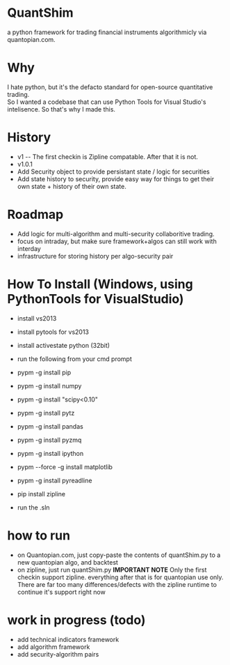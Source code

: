QuantShim
=========

a python framework for trading financial instruments algorithmicly via quantopian.com.  

Why
===
I hate python, but it's the defacto standard for open-source quantitative trading.  
So I wanted a codebase that can use Python Tools for Visual Studio's intelisence.  So that's why I made this.

History
======
- v1
-- The first checkin is Zipline compatable.  After that it is not.
- v1.0.1
 - Add Security object to provide persistant state / logic for securities
 - Add state history to security, provide easy way for things to get their own state + history of their own state.



Roadmap
=============
- Add logic for multi-algorithm and multi-security collaboritive trading.
- focus on intraday, but make sure framework+algos can still work with interday
- infrastructure for storing history per algo-security pair




How To Install (Windows, using PythonTools for VisualStudio)
================

- install vs2013
- install pytools for vs2013
- install activestate python (32bit)
- run the following from your cmd prompt

 - pypm -g install pip
 - pypm -g install numpy
 - pypm -g install "scipy<0.10"
 - pypm -g install pytz
 - pypm -g install pandas
 - pypm -g install pyzmq
 - pypm -g install ipython
 - pypm --force -g install matplotlib
 - pypm -g install pyreadline
 - pip install zipline  

- run the .sln

how to run
==========
- on Quantopian.com, just copy-paste the contents of quantShim.py to a new quantopian algo, and backtest
- on zipline, just run quantShim.py  **IMPORTANT NOTE** Only the first checkin support zipline.  everything after that is for quantopian use only.
There are far too many differences/defects with the zipline runtime to continue it's support right now
 

work in progress (todo)
========
- add technical indicators framework
- add algorithm framework
- add security-algorithm pairs


